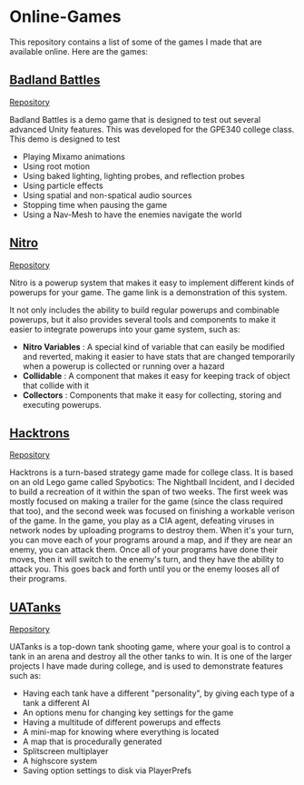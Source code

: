 # Online-Games

This repository contains a list of some of the games I made that are available online. Here are the games:

## [Badland Battles](https://nickc01.github.io/Online-Games/Badland%20Battles/)

[Repository](https://github.com/nickc01/Badland-Battles)

Badland Battles is a demo game that is designed to test out several advanced Unity features. This was developed for the GPE340 college class. This demo is designed to test

* Playing Mixamo animations
* Using root motion
* Using baked lighting, lighting probes, and reflection probes
* Using particle effects
* Using spatial and non-spatical audio sources
* Stopping time when pausing the game
* Using a Nav-Mesh to have the enemies navigate the world

## [Nitro](https://nickc01.github.io/Online-Games/Nitro/)

[Repository](https://github.com/nickc01/Nitro)

Nitro is a powerup system that makes it easy to implement different kinds of powerups for your game. The game link is a demonstration of this system.

It not only includes the ability to build regular powerups and combinable powerups, but it also provides several tools and components to make it easier to integrate powerups into your game system, such as:

- **Nitro Variables** : A special kind of variable that can easily be modified and reverted, making it easier to have stats that are changed temporarily when a powerup is collected or running over a hazard
- **Collidable** : A component that makes it easy for keeping track of object that collide with it
- **Collectors** : Components that make it easy for collecting, storing and executing powerups.

## [Hacktrons](https://nickc01.github.io/Online-Games/Hacktrons/)

[Repository](https://github.com/nickc01/Hacktrons)

Hacktrons is a turn-based strategy game made for college class. It is based on an old Lego game called Spybotics: The Nightball Incident, and I decided to build a recreation of it within the span of two weeks. The first week was mostly focused on making a trailer for the game (since the class required that too), and the second week was focused on finishing a workable verison of the game. In the game, you play as a CIA agent, defeating viruses in network nodes by uploading programs to destroy them. When it's your turn, you can move each of your programs around a map, and if they are near an enemy, you can attack them. Once all of your programs have done their moves, then it will switch to the enemy's turn, and they have the ability to attack you. This goes back and forth until you or the enemy looses all of their programs.

## [UATanks](https://nickc01.github.io/Online-Games/UATanks/)

[Repository](https://github.com/nickc01/UATanks)

UATanks is a top-down tank shooting game, where your goal is to control a tank in an arena and destroy all the other tanks to win. It is one of the larger projects I have made during college, and is used to demonstrate features such as:
- Having each tank have a different "personality", by giving each type of a tank a different AI
- An options menu for changing key settings for the game
- Having a multitude of different powerups and effects
- A mini-map for knowing where everything is located
- A map that is procedurally generated
- Splitscreen multiplayer
- A highscore system
- Saving option settings to disk via PlayerPrefs
